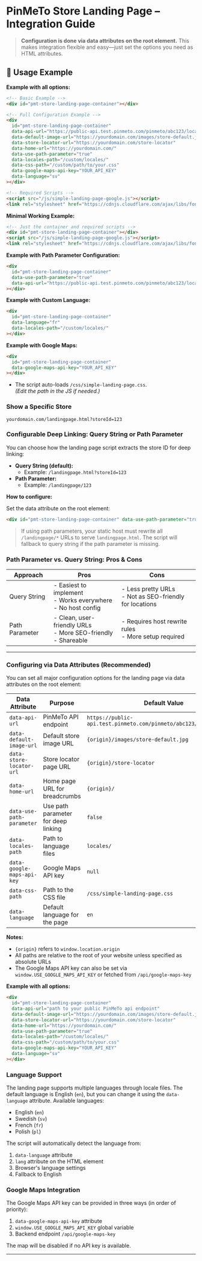 # PinMeTo Store Landing Page – Integration Guide

> **Configuration is done via data attributes on the root element.**
> This makes integration flexible and easy—just set the options you need as HTML attributes.

## 📄 Usage Example

**Example with all options:**
```html
<!-- Basic Example -->
<div id="pmt-store-landing-page-container"></div>

<!-- Full Configuration Example -->
<div
  id="pmt-store-landing-page-container"
  data-api-url="https://public-api.test.pinmeto.com/pinmeto/abc123/locations.json"
  data-default-image-url="https://yourdomain.com/images/store-default.jpg"
  data-store-locator-url="https://yourdomain.com/store-locator"
  data-home-url="https://yourdomain.com/"
  data-use-path-parameter="true"
  data-locales-path="/custom/locales/"
  data-css-path="/custom/path/to/your.css"
  data-google-maps-api-key="YOUR_API_KEY"
  data-language="sv"
></div>

<!-- Required Scripts -->
<script src="/js/simple-landing-page-google.js"></script>
<link rel="stylesheet" href="https://cdnjs.cloudflare.com/ajax/libs/font-awesome/6.4.0/css/all.min.css">
```

**Minimal Working Example:**
```html
<!-- Just the container and required scripts -->
<div id="pmt-store-landing-page-container"></div>
<script src="/js/simple-landing-page-google.js"></script>
<link rel="stylesheet" href="https://cdnjs.cloudflare.com/ajax/libs/font-awesome/6.4.0/css/all.min.css">
```

**Example with Path Parameter Configuration:**
```html
<div
  id="pmt-store-landing-page-container"
  data-use-path-parameter="true"
  data-api-url="https://public-api.test.pinmeto.com/pinmeto/abc123/locations.json"
></div>
```

**Example with Custom Language:**
```html
<div
  id="pmt-store-landing-page-container"
  data-language="fr"
  data-locales-path="/custom/locales/"
></div>
```

**Example with Google Maps:**
```html
<div
  id="pmt-store-landing-page-container"
  data-google-maps-api-key="YOUR_API_KEY"
></div>
```

- The script auto-loads `/css/simple-landing-page.css`.  
  *(Edit the path in the JS if needed.)*

### Show a Specific Store

```text
yourdomain.com/landingpage.html?storeId=123
```

### Configurable Deep Linking: Query String or Path Parameter

You can choose how the landing page script extracts the store ID for deep linking:

- **Query String (default):**
  - Example: `/landingpage.html?storeId=123`
- **Path Parameter:**
  - Example: `/landingpage/123`

**How to configure:**

Set the data attribute on the root element:
  ```html
  <div id="pmt-store-landing-page-container" data-use-path-parameter="true"></div>
  ```


> If using path parameters, your static host must rewrite all `/landingpage/*` URLs to serve `landingpage.html`.
> The script will fallback to query string if the path parameter is missing.

### Path Parameter vs. Query String: Pros & Cons

| Approach         | Pros                                                                 | Cons                                                      |
|------------------|----------------------------------------------------------------------|-----------------------------------------------------------|
| Query String     | - Easiest to implement<br>- Works everywhere<br>- No host config    | - Less pretty URLs<br>- Not as SEO-friendly for locations |
| Path Parameter   | - Clean, user-friendly URLs<br>- More SEO-friendly<br>- Shareable   | - Requires host rewrite rules<br>- More setup required    |

---

### Configuring via Data Attributes (Recommended)

You can set all major configuration options for the landing page via data attributes on the root element:

| Data Attribute                | Purpose                                 | Default Value | Example Value |
|-------------------------------|-----------------------------------------|---------------|---------------|
| `data-api-url`                | PinMeTo API endpoint                    | `https://public-api.test.pinmeto.com/pinmeto/abc123/locations.json` | `https://public-api.test.pinmeto.com/pinmeto/abc123/locations.json` |
| `data-default-image-url`      | Default store image URL                 | `{origin}/images/store-default.jpg` | `https://yourdomain.com/images/store-default.jpg` |
| `data-store-locator-url`      | Store locator page URL                  | `{origin}/store-locator` | `https://yourdomain.com/store-locator` |
| `data-home-url`               | Home page URL for breadcrumbs           | `{origin}/` | `https://yourdomain.com/` |
| `data-use-path-parameter`     | Use path parameter for deep linking     | `false` | `true` |
| `data-locales-path`           | Path to language files                  | `locales/` | `/custom/locales/` |
| `data-google-maps-api-key`    | Google Maps API key                     | `null` | `YOUR_API_KEY` |
| `data-css-path`               | Path to the CSS file                    | `/css/simple-landing-page.css` | `/custom/path/to/your.css` |
| `data-language`               | Default language for the page           | `en` | `sv` |

**Notes:**
- `{origin}` refers to `window.location.origin`
- All paths are relative to the root of your website unless specified as absolute URLs
- The Google Maps API key can also be set via `window.USE_GOOGLE_MAPS_API_KEY` or fetched from `/api/google-maps-key`

**Example with all options:**
```html
<div
  id="pmt-store-landing-page-container"
  data-api-url="path to your public PinMeTo api endpoint"
  data-default-image-url="https://yourdomain.com/images/store-default.jpg"
  data-store-locator-url="https://yourdomain.com/store-locator"
  data-home-url="https://yourdomain.com/"
  data-use-path-parameter="true"
  data-locales-path="/custom/locales/"
  data-css-path="/custom/path/to/your.css"
  data-google-maps-api-key="YOUR_API_KEY"
  data-language="sv"
></div>
```

### Language Support

The landing page supports multiple languages through locale files. The default language is English (`en`), but you can change it using the `data-language` attribute. Available languages:

- English (`en`)
- Swedish (`sv`)
- French (`fr`)
- Polish (`pl`)

The script will automatically detect the language from:
1. `data-language` attribute
2. `lang` attribute on the HTML element
3. Browser's language settings
4. Fallback to English

### Google Maps Integration

The Google Maps API key can be provided in three ways (in order of priority):
1. `data-google-maps-api-key` attribute
2. `window.USE_GOOGLE_MAPS_API_KEY` global variable
3. Backend endpoint `/api/google-maps-key`

The map will be disabled if no API key is available.

--- 